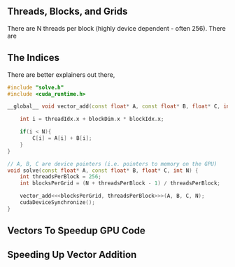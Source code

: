

## Threads, Blocks, and Grids

There are N threads per block (highly device dependent - often 256). There are 


## The Indices

There are better explainers out there, 

```C++
#include "solve.h"
#include <cuda_runtime.h>

__global__ void vector_add(const float* A, const float* B, float* C, int N) {

    int i = threadIdx.x + blockDim.x * blockIdx.x; 

    if(i < N){
        C[i] = A[i] + B[i];
    }
}

// A, B, C are device pointers (i.e. pointers to memory on the GPU)
void solve(const float* A, const float* B, float* C, int N) {
    int threadsPerBlock = 256;
    int blocksPerGrid = (N + threadsPerBlock - 1) / threadsPerBlock;

    vector_add<<<blocksPerGrid, threadsPerBlock>>>(A, B, C, N);
    cudaDeviceSynchronize();
}
```

## Vectors To Speedup GPU Code



## Speeding Up Vector Addition
